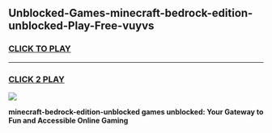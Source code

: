 
## Unblocked-Games-minecraft-bedrock-edition-unblocked-Play-Free-vuyvs
<h3>
<a href="https://premium76.site?title=minecraft-bedrock-edition-unblocked&ref=10A">CLICK TO PLAY</a></h3>
<hr>

<h3>
<a href="https://premium76.site?title=minecraft-bedrock-edition-unblocked&ref=10A">CLICK 2 PLAY</a>
  
</h3>

<a href="https://premium76.site?title=minecraft-bedrock-edition-unblocked&ref=10A"><img src="https://clearcache.store/games.png"></a>


**minecraft-bedrock-edition-unblocked games unblocked: Your Gateway to Fun and Accessible Online Gaming**
